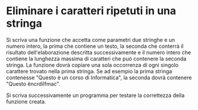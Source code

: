 # Eliminare i caratteri ripetuti in una stringa

Si scriva una funzione che accetta come parametri due stringhe e un numero intero, la prima che contiene un testo, la seconda che conterrà il risultato dell'elaborazione descritta successivamente e il numero intero che contiene la lunghezza massima di caratteri che può contenere la seconda stringa.
La funzione dovrà copiare una sola occorrenza di ogni singolo carattere trovato nella prima stringa. Se ad esempio la prima stringa contenesse "Questo è un corso di Informatica", la seconda dovrà contenere "Questo èncrdiIfmac".

Si scriva successivamente un programma per testare la correttezza della funzione creata.
